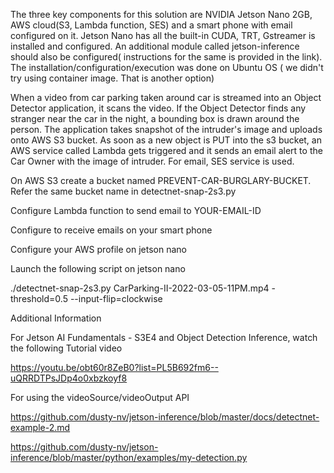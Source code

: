 The three key components for this solution are NVIDIA Jetson Nano 2GB, AWS cloud(S3, Lambda function, SES) and a smart phone with email configured on it. Jetson Nano has all the built-in CUDA, TRT, Gstreamer is installed and configured. An additional module called jetson-inference should also be configured( instructions for the same is provided in the link). The installation/configuration/execution was done on Ubuntu OS ( we didn't try using container image. That is another option)

When a video from car parking taken around car is streamed into an Object Detector application, it scans the video. If the Object Detector finds any stranger near the car in the night, a bounding box is drawn around the person. The application takes snapshot of the intruder's image and uploads onto AWS S3 bucket. 
As soon as a new object is PUT into the s3 bucket, an AWS service called Lambda gets triggered and it sends an email alert to the Car Owner with the image of intruder. For email, SES service is used.

On AWS S3
create a bucket named PREVENT-CAR-BURGLARY-BUCKET. Refer the same bucket name in detectnet-snap-2s3.py 

Configure Lambda function to send email to YOUR-EMAIL-ID

Configure to receive emails on your smart phone

Configure your AWS profile on jetson nano

Launch the following script on jetson nano

./detectnet-snap-2s3.py CarParking-II-2022-03-05-11PM.mp4 -threshold=0.5 --input-flip=clockwise

Additional Information

For Jetson AI Fundamentals - S3E4 and  Object Detection Inference, watch the following Tutorial video

https://youtu.be/obt60r8ZeB0?list=PL5B692fm6--uQRRDTPsJDp4o0xbzkoyf8

For using the videoSource/videoOutput API

https://github.com/dusty-nv/jetson-inference/blob/master/docs/detectnet-example-2.md
 
https://github.com/dusty-nv/jetson-inference/blob/master/python/examples/my-detection.py
